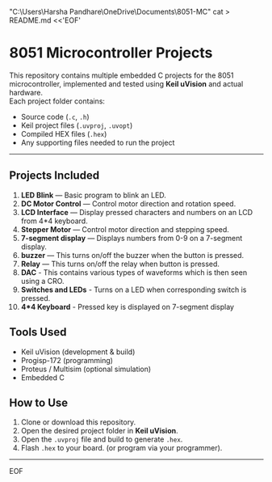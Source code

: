 "C:\Users\Harsha Pandhare\OneDrive\Documents\8051-MC"
cat > README.md <<'EOF'
# 8051 Microcontroller Projects

This repository contains multiple embedded C projects for the 8051 microcontroller, implemented and tested using **Keil uVision** and actual hardware.  
Each project folder contains:
- Source code (`.c`, `.h`)
- Keil project files (`.uvproj`, `.uvopt`)
- Compiled HEX files (`.hex`)
- Any supporting files needed to run the project

---

## Projects Included

1. **LED Blink** — Basic program to blink an LED.
2. **DC Motor Control** — Control motor direction and rotation speed.
3. **LCD Interface** — Display pressed characters and numbers on an LCD from 4*4 keyboard.
4. **Stepper Motor** — Control motor direction and stepping speed.
5. **7-segment display** — Displays numbers from 0-9 on a 7-segment display.
6. **buzzer** — This turns on/off the buzzer when the button is pressed.
7. **Relay** — This turns on/off the relay when button is pressed.
8. **DAC** - This contains various types of waveforms which is then seen using a CRO.
9. **Switches and LEDs** - Turns on a LED when corresponding switch is pressed.
10. **4*4 Keyboard** - Pressed key is displayed on 7-segment display 

## Tools Used
- Keil uVision (development & build)
- Progisp-172 (programming)
- Proteus / Multisim (optional simulation)
- Embedded C 

## How to Use
1. Clone or download this repository.
2. Open the desired project folder in **Keil uVision**.
3. Open the `.uvproj` file and build to generate `.hex`.
4. Flash `.hex` to your board. (or program via your programmer).

---
EOF
